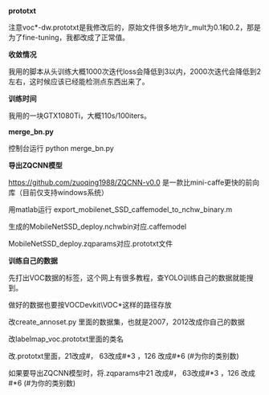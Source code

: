 **prototxt**

注意voc\*-dw.prototxt是我修改后的，原始文件很多地方lr_mult为0.1和0.2，那是为了fine-tuning，我都改成了正常值。

**收敛情况**

我用的脚本从头训练大概1000次迭代loss会降低到3以内，2000次迭代会降低到2左右，这时候应该已经能检测点东西出来了。

**训练时间**

我用的一块GTX1080Ti，大概110s/100iters。

**merge_bn.py**

控制台运行 python merge_bn.py 

**导出ZQCNN模型**

https://github.com/zuoqing1988/ZQCNN-v0.0 是一款比mini-caffe更快的前向库（目前仅支持windows系统）

用matlab运行 export_mobilenet_SSD_caffemodel_to_nchw_binary.m

生成的MobileNetSSD_deploy.nchwbin对应.caffemodel

MobileNetSSD_deploy.zqparams对应.prototxt文件

**训练自己的数据**

先打出VOC数据的标签，这个网上有很多教程，查YOLO训练自己的数据就能搜到。

做好的数据也要按VOCDevkit\VOC*这样的路径存放

改create_annoset.py 里面的数据集，也就是2007，2012改成你自己的数据

改labelmap_voc.prototxt里面的类名

改.prototxt里面，21改成#， 63改成#*3 ，126 改成#*6 (#为你的类别数)

如果要导出ZQCNN模型时，将.zqparams中21 改成#， 63改成#*3 ，126 改成#*6 (#为你的类别数)


